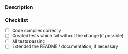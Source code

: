 ### Description
<!-- Please explain the changes you made here. -->

### Checklist
- [ ] Code compiles correctly
- [ ] Created tests which fail without the change (if possible)
- [ ] All tests passing
- [ ] Extended the README / documentation, if necessary
